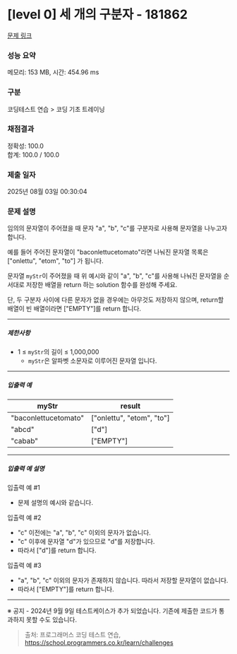 # [level 0] 세 개의 구분자 - 181862 

[문제 링크](https://school.programmers.co.kr/learn/courses/30/lessons/181862) 

### 성능 요약

메모리: 153 MB, 시간: 454.96 ms

### 구분

코딩테스트 연습 > 코딩 기초 트레이닝

### 채점결과

정확성: 100.0<br/>합계: 100.0 / 100.0

### 제출 일자

2025년 08월 03일 00:30:04

### 문제 설명

<p>임의의 문자열이 주어졌을 때 문자 "a", "b", "c"를 구분자로 사용해 문자열을 나누고자 합니다.</p>

<p>예를 들어 주어진 문자열이 "baconlettucetomato"라면 나눠진 문자열 목록은 ["onlettu", "etom", "to"] 가 됩니다.</p>

<p>문자열 <code>myStr</code>이 주어졌을 때 위 예시와 같이 "a", "b", "c"를 사용해 나눠진 문자열을 순서대로 저장한 배열을 return 하는 solution 함수를 완성해 주세요.</p>

<p>단, 두 구분자 사이에 다른 문자가 없을 경우에는 아무것도 저장하지 않으며, return할 배열이 빈 배열이라면 ["EMPTY"]를 return 합니다.</p>

<hr>

<h5>제한사항</h5>

<ul>
<li>1 ≤ <code>myStr</code>의 길이 ≤ 1,000,000

<ul>
<li><code>myStr</code>은 알파벳 소문자로 이루어진 문자열 입니다.</li>
</ul></li>
</ul>

<hr>

<h5>입출력 예</h5>
<table class="table">
        <thead><tr>
<th>myStr</th>
<th>result</th>
</tr>
</thead>
        <tbody><tr>
<td>"baconlettucetomato"</td>
<td>["onlettu", "etom", "to"]</td>
</tr>
<tr>
<td>"abcd"</td>
<td>["d"]</td>
</tr>
<tr>
<td>"cabab"</td>
<td>["EMPTY"]</td>
</tr>
</tbody>
      </table>
<hr>

<h5>입출력 예 설명</h5>

<p>입출력 예 #1</p>

<ul>
<li>문제 설명의 예시와 같습니다.</li>
</ul>

<p>입출력 예 #2</p>

<ul>
<li>"c" 이전에는 "a", "b", "c" 이외의 문자가 없습니다.</li>
<li>"c" 이후에 문자열 "d"가 있으므로 "d"를 저장합니다.</li>
<li>따라서 ["d"]를 return 합니다.</li>
</ul>

<p>입출력 예 #3</p>

<ul>
<li>"a", "b", "c" 이외의 문자가 존재하지 않습니다. 따라서 저장할 문자열이 없습니다.</li>
<li>따라서 ["EMPTY"]를 return 합니다.</li>
</ul>

<hr>

<p>※ 공지 - 2024년 9월 9일 테스트케이스가 추가 되었습니다. 기존에 제출한 코드가 통과하지 못할 수도 있습니다.</p>


> 출처: 프로그래머스 코딩 테스트 연습, https://school.programmers.co.kr/learn/challenges